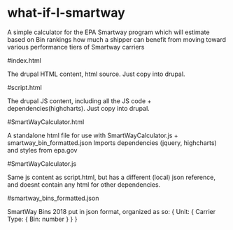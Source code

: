 # what-if-I-smartway

A simple calculator for the EPA Smartway program which will estimate based on Bin rankings how much a shipper can benefit from moving toward various performance tiers of Smartway carriers


#index.html

The drupal HTML content, html source. Just copy into drupal.


#script.html

The drupal JS content, including all the JS code + dependencies(highcharts). Just copy into drupal.


#SmartWayCalculator.html

A standalone html file for use with SmartWayCalculator.js + smartway_bin_formatted.json
Imports dependencies (jquery, highcharts) and styles from epa.gov

#SmartWayCalculator.js

Same js content as script.html, but has a different (local) json reference, and doesnt contain any html for other dependencies.

#smartway_bins_formatted.json

SmartWay Bins 2018 put in json format, organized as so:
{ Unit: { Carrier Type: { Bin: number } } }